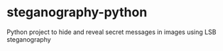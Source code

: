 # steganography-python
Python project to hide and reveal secret messages in images using LSB steganography
